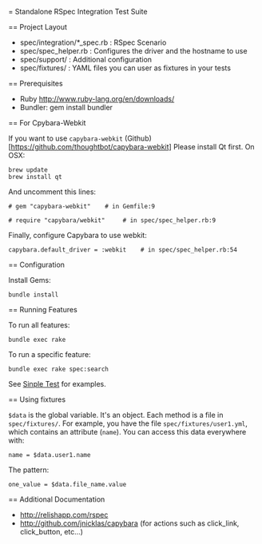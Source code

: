 = Standalone RSpec Integration Test Suite

== Project Layout

* spec/integration/*_spec.rb : RSpec Scenario
* spec/spec_helper.rb : Configures the driver and the hostname to use
* spec/support/ : Additional configuration
* spec/fixtures/ : YAML files you can user as fixtures in your tests

== Prerequisites

* Ruby http://www.ruby-lang.org/en/downloads/
* Bundler: gem install bundler

== For Cpybara-Webkit

If you want to use `capybara-webkit` (Github)[https://github.com/thoughtbot/capybara-webkit] Please install Qt first. On OSX:

    brew update
    brew install qt

And uncomment this lines:

    # gem "capybara-webkit"    # in Gemfile:9
    
    # require "capybara/webkit"     # in spec/spec_helper.rb:9

Finally, configure Capybara to use webkit:

    capybara.default_driver = :webkit    # in spec/spec_helper.rb:54

== Configuration

Install Gems:
    
    bundle install

== Running Features

To run all features: 

    bundle exec rake

To run a specific feature: 

    bundle exec rake spec:search

See [Sinple Test](https://github.com/grosser/single_test) for examples.

== Using fixtures

`$data` is the global variable. It's an object. Each method is a file in `spec/fixtures/`. For example, you have the file `spec/fixtures/user1.yml`, which contains an attribute (`name`).
You can access this data everywhere with:

    name = $data.user1.name

The pattern:

    one_value = $data.file_name.value

== Additional Documentation

* http://relishapp.com/rspec
* http://github.com/jnicklas/capybara (for actions such as click_link, click_button, etc...)
